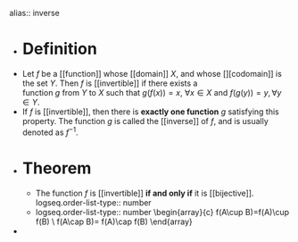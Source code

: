 alias:: inverse

- # Definition
- Let *f* be a [[function]] whose [[domain]] $X$, and whose [][codomain]] is the set $Y$. Then *f* is [[invertible]] if there exists a function $g$ from $Y$ to $X$ such that $g(f(x))=x,\ \forall x\in X$ and $f(g(y))=y, \forall y\in Y$.
- If $f$ is [[invertible]], then there is **exactly one function** $g$ satisfying this property. The function $g$ is called the [[inverse]] of $f$, and is usually denoted as $f^{−1}$.
- # Theorem
	- The function $f$ is [[invertible]] **if and only if** it is [[bijective]].
	  logseq.order-list-type:: number
	- logseq.order-list-type:: number
	  \begin{array}{c}
	  f(A\cup B)=f(A)\cup f(B) \\
	  f(A\cap B)= f(A)\cap f(B)
	  \end{array}
-